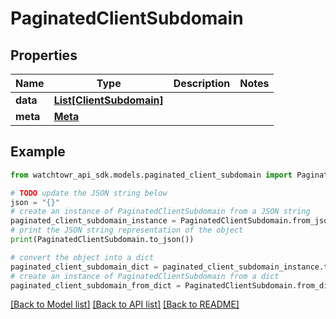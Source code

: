 # PaginatedClientSubdomain


## Properties

Name | Type | Description | Notes
------------ | ------------- | ------------- | -------------
**data** | [**List[ClientSubdomain]**](ClientSubdomain.md) |  | 
**meta** | [**Meta**](Meta.md) |  | 

## Example

```python
from watchtowr_api_sdk.models.paginated_client_subdomain import PaginatedClientSubdomain

# TODO update the JSON string below
json = "{}"
# create an instance of PaginatedClientSubdomain from a JSON string
paginated_client_subdomain_instance = PaginatedClientSubdomain.from_json(json)
# print the JSON string representation of the object
print(PaginatedClientSubdomain.to_json())

# convert the object into a dict
paginated_client_subdomain_dict = paginated_client_subdomain_instance.to_dict()
# create an instance of PaginatedClientSubdomain from a dict
paginated_client_subdomain_from_dict = PaginatedClientSubdomain.from_dict(paginated_client_subdomain_dict)
```
[[Back to Model list]](../README.md#documentation-for-models) [[Back to API list]](../README.md#documentation-for-api-endpoints) [[Back to README]](../README.md)


